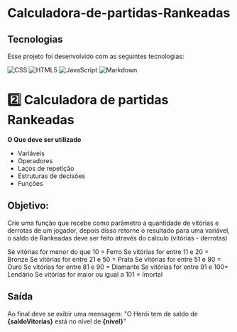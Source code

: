 # Calculadora-de-partidas-Rankeadas

## Tecnologias

Esse projeto foi desenvolvido com as seguintes tecnologias:

 ![CSS](https://img.shields.io/badge/-CSS-4F95DA?;?style=flat&logo=CSS3&logoColor=1572B6)
  ![HTML5](https://img.shields.io/badge/-HTML5-4F95DA?style=flat&logo=HTML5)
  ![JavaScript](https://img.shields.io/badge/-JavaScript-4F95DA?style=flat&logo=javascript)
  ![Markdown](https://img.shields.io/badge/Markdown-4F95DA?style=flat&logo=markdown)
  
# 2️⃣ Calculadora de partidas Rankeadas
**O Que deve ser utilizado**

- Variáveis
- Operadores
- Laços de repetição
- Estruturas de decisões
- Funções

## Objetivo:

Crie uma função que recebe como parâmetro a quantidade de vitórias e derrotas de um jogador,
depois disso retorne o resultado para uma variável, o saldo de Rankeadas deve ser feito através do calculo (vitórias - derrotas)

Se vitórias for menor do que 10 = Ferro
Se vitórias for entre 11 e 20 = Bronze
Se vitórias for entre 21 e 50 = Prata
Se vitórias for entre 51 e 80 = Ouro
Se vitórias for entre 81 e 90 = Diamante
Se vitórias for entre 91 e 100= Lendário
Se vitórias for maior ou igual a 101 = Imortal

## Saída

Ao final deve se exibir uma mensagem:
"O Herói tem de saldo de **{saldoVitorias}** está no nível de **{nivel}**"
